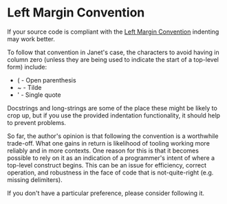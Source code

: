# Left Margin Convention

If your source code is compliant with the [Left Margin
Convention](https://www.gnu.org/software/emacs/manual/html_node/emacs/Left-Margin-Paren.html)
indenting may work better.

To follow that convention in Janet's case, the characters to avoid
having in column zero (unless they are being used to indicate the
start of a top-level form) include:

* ( - Open parenthesis
* ~ - Tilde
* ' - Single quote

Docstrings and long-strings are some of the place these might be
likely to crop up, but if you use the provided indentation
functionality, it should help to prevent problems.

So far, the author's opinion is that following the convention is a
worthwhile trade-off.  What one gains in return is likelihood of
tooling working more reliably and in more contexts.  One reason for
this is that it becomes possible to rely on it as an indication of a
programmer's intent of where a top-level construct begins.  This can
be an issue for efficiency, correct operation, and robustness in the
face of code that is not-quite-right (e.g. missing delimiters).

If you don't have a particular preference, please consider following
it.

